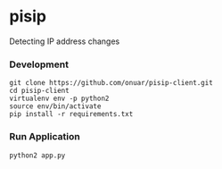 # pisip
Detecting IP address changes

### Development
```
git clone https://github.com/onuar/pisip-client.git
cd pisip-client
virtualenv env -p python2
source env/bin/activate
pip install -r requirements.txt
```

### Run Application
```
python2 app.py
